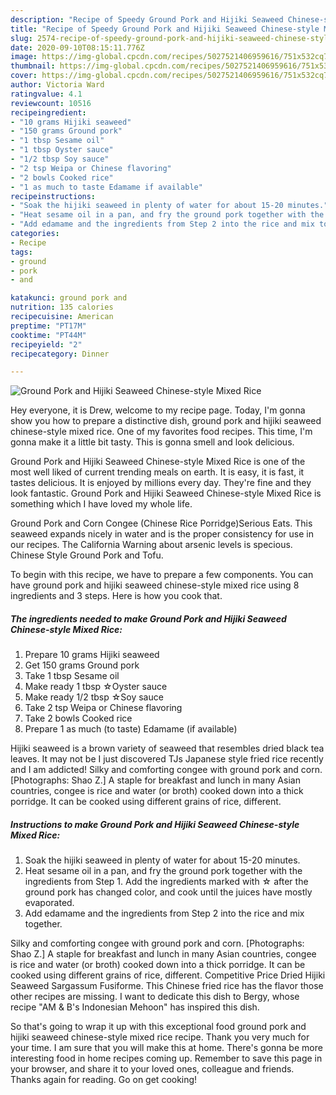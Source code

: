 ```yaml
---
description: "Recipe of Speedy Ground Pork and Hijiki Seaweed Chinese-style Mixed Rice"
title: "Recipe of Speedy Ground Pork and Hijiki Seaweed Chinese-style Mixed Rice"
slug: 2574-recipe-of-speedy-ground-pork-and-hijiki-seaweed-chinese-style-mixed-rice
date: 2020-09-10T08:15:11.776Z
image: https://img-global.cpcdn.com/recipes/5027521406959616/751x532cq70/ground-pork-and-hijiki-seaweed-chinese-style-mixed-rice-recipe-main-photo.jpg
thumbnail: https://img-global.cpcdn.com/recipes/5027521406959616/751x532cq70/ground-pork-and-hijiki-seaweed-chinese-style-mixed-rice-recipe-main-photo.jpg
cover: https://img-global.cpcdn.com/recipes/5027521406959616/751x532cq70/ground-pork-and-hijiki-seaweed-chinese-style-mixed-rice-recipe-main-photo.jpg
author: Victoria Ward
ratingvalue: 4.1
reviewcount: 10516
recipeingredient:
- "10 grams Hijiki seaweed"
- "150 grams Ground pork"
- "1 tbsp Sesame oil"
- "1 tbsp Oyster sauce"
- "1/2 tbsp Soy sauce"
- "2 tsp Weipa or Chinese flavoring"
- "2 bowls Cooked rice"
- "1 as much to taste Edamame if available"
recipeinstructions:
- "Soak the hijiki seaweed in plenty of water for about 15-20 minutes."
- "Heat sesame oil in a pan, and fry the ground pork together with the ingredients from Step 1. Add the ingredients marked with ☆ after the ground pork has changed color, and cook until the juices have mostly evaporated."
- "Add edamame and the ingredients from Step 2 into the rice and mix together."
categories:
- Recipe
tags:
- ground
- pork
- and

katakunci: ground pork and 
nutrition: 135 calories
recipecuisine: American
preptime: "PT17M"
cooktime: "PT44M"
recipeyield: "2"
recipecategory: Dinner

---
```



![Ground Pork and Hijiki Seaweed Chinese-style Mixed Rice](https://img-global.cpcdn.com/recipes/5027521406959616/751x532cq70/ground-pork-and-hijiki-seaweed-chinese-style-mixed-rice-recipe-main-photo.jpg)

Hey everyone, it is Drew, welcome to my recipe page. Today, I'm gonna show you how to prepare a distinctive dish, ground pork and hijiki seaweed chinese-style mixed rice. One of my favorites food recipes. This time, I'm gonna make it a little bit tasty. This is gonna smell and look delicious.

Ground Pork and Hijiki Seaweed Chinese-style Mixed Rice is one of the most well liked of current trending meals on earth. It is easy, it is fast, it tastes delicious. It is enjoyed by millions every day. They're fine and they look fantastic. Ground Pork and Hijiki Seaweed Chinese-style Mixed Rice is something which I have loved my whole life.

Ground Pork and Corn Congee (Chinese Rice Porridge)Serious Eats. This seaweed expands nicely in water and is the proper consistency for use in our recipes. The California Warning about arsenic levels is specious. Chinese Style Ground Pork and Tofu.


To begin with this recipe, we have to prepare a few components. You can have ground pork and hijiki seaweed chinese-style mixed rice using 8 ingredients and 3 steps. Here is how you cook that.

<!--inarticleads1-->

##### The ingredients needed to make Ground Pork and Hijiki Seaweed Chinese-style Mixed Rice:

1. Prepare 10 grams Hijiki seaweed
1. Get 150 grams Ground pork
1. Take 1 tbsp Sesame oil
1. Make ready 1 tbsp ☆Oyster sauce
1. Make ready 1/2 tbsp ☆Soy sauce
1. Take 2 tsp Weipa or Chinese flavoring
1. Take 2 bowls Cooked rice
1. Prepare 1 as much (to taste) Edamame (if available)


Hijiki seaweed is a brown variety of seaweed that resembles dried black tea leaves. It may not be I just discovered TJs Japanese style fried rice recently and I am addicted! Silky and comforting congee with ground pork and corn. [Photographs: Shao Z.] A staple for breakfast and lunch in many Asian countries, congee is rice and water (or broth) cooked down into a thick porridge. It can be cooked using different grains of rice, different. 

<!--inarticleads2-->

##### Instructions to make Ground Pork and Hijiki Seaweed Chinese-style Mixed Rice:

1. Soak the hijiki seaweed in plenty of water for about 15-20 minutes.
1. Heat sesame oil in a pan, and fry the ground pork together with the ingredients from Step 1. Add the ingredients marked with ☆ after the ground pork has changed color, and cook until the juices have mostly evaporated.
1. Add edamame and the ingredients from Step 2 into the rice and mix together.


Silky and comforting congee with ground pork and corn. [Photographs: Shao Z.] A staple for breakfast and lunch in many Asian countries, congee is rice and water (or broth) cooked down into a thick porridge. It can be cooked using different grains of rice, different. Competitive Price Dried Hijiki Seaweed Sargassum Fusiforme. This Chinese fried rice has the flavor those other recipes are missing. I want to dedicate this dish to Bergy, whose recipe &#34;AM &amp; B&#39;s Indonesian Mehoon&#34; has inspired this dish. 

So that's going to wrap it up with this exceptional food ground pork and hijiki seaweed chinese-style mixed rice recipe. Thank you very much for your time. I am sure that you will make this at home. There's gonna be more interesting food in home recipes coming up. Remember to save this page in your browser, and share it to your loved ones, colleague and friends. Thanks again for reading. Go on get cooking!
